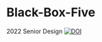# Black-Box-Five
 2022 Senior Design
[![DOI](https://zenodo.org/badge/453230668.svg)](https://zenodo.org/badge/latestdoi/453230668)
